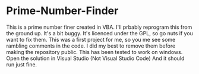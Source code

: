 # Prime-Number-Finder
This is a prime number finer created in VBA. I'll prbably reprogram this from the ground up. It's a bit buggy. It's licenced under the GPL, so go nuts if you want to fix them. This was a first project for me, so you me see some rambling comments in the code. I did my best to remove them before making the repository public. This has been tested to work on windows. Open the solution in Visual Studio (Not Visual Studio Code) And it should run just fine.
